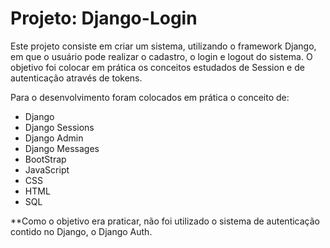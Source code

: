# Projeto: Django-Login

Este projeto consiste em criar um sistema, utilizando o framework Django, em
que o usuário pode realizar o cadastro, o login e logout do sistema. O objetivo
foi colocar em prática os conceitos estudados de Session e de autenticação
através de tokens.

Para o desenvolvimento foram colocados em prática o conceito de:

  - Django
  - Django Sessions
  - Django Admin
  - Django Messages
  - BootStrap
  - JavaScript
  - CSS
  - HTML
  - SQL

**Como o objetivo era praticar, não foi utilizado o sistema de autenticação 
contido no Django, o Django Auth.
